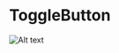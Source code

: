 # ToggleButton

![ Alt text](https://github.com/tegarpenemuanr3/ToggleButton/blob/master/demo/demo.gif) 
